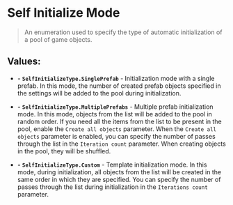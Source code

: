 # Self Initialize Mode

> An enumeration used to specify the type of automatic initialization of a pool of game objects.

## Values:

- **-** **`SelfInitializeType.SinglePrefab`** - Initialization mode with a single prefab.
  In this mode, the number of created prefab objects specified in the settings will be added to the pool during initialization.


- **-** **`SelfInitializeType.MultiplePrefabs`** - Multiple prefab initialization mode. 
  In this mode, objects from the list will be added to the pool in random order.
  If you need all the items from the list to be present in the pool, enable the `Create all objects` parameter.
  When the `Create all objects` parameter is enabled, you can specify the number of passes through the list in the `Iteration count` parameter.
  When creating objects in the pool, they will be shuffled.


- **-** **`SelfInitializeType.Custom`** - Template initialization mode.
  In this mode, during initialization, all objects from the list will be created in the same order in which they are specified.
  You can specify the number of passes through the list during initialization in the `Iterations count` parameter.





